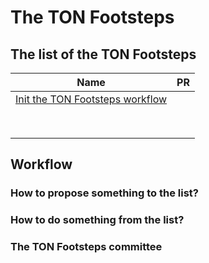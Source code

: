# The TON Footsteps

## The list of the TON Footsteps
| Name                                                                            | PR  |
|---------------------------------------------------------------------------------|-----|
| [Init the TON Footsteps workflow](proposals/init-the-ton-footsteps-workflow.md) |     |
|                                                                                 |     |
|                                                                                 |     |
|                                                                                 |     |
|                                                                                 |     |
|                                                                                 |     |
|                                                                                 |     |
|                                                                                 |     |
|                                                                                 |     |

## Workflow

### How to propose something to the list?

### How to do something from the list?

### The TON Footsteps committee
